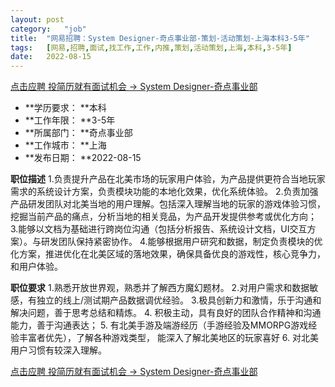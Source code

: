 ```yaml
---
layout:	post
category:	"job"
title:	"网易招聘：System Designer-奇点事业部-策划-活动策划-上海本科3-5年"
tags:	[网易,招聘,面试,找工作,工作,内推,策划,活动策划,上海,本科,3-5年]
date:	2022-08-15
---
```


[点击应聘 投简历就有面试机会 -> System Designer-奇点事业部](http://mobile.bole.netease.com/bole/boleDetail?id=42356&employeeId=346f03c3cda5f04c&key=all)



- **学历要求： **本科
- **工作年限： **3-5年
- **所属部门： **奇点事业部
- **工作城市： **上海
- **发布日期： **2022-08-15



**职位描述**
1.负责提升产品在北美市场的玩家用户体验，为产品提供更符合当地玩家需求的系统设计方案，负责模块功能的本地化效果，优化系统体验。
2.负责加强产品研发团队对北美当地的用户理解。包括深入理解当地的玩家的游戏体验习惯，挖掘当前产品的痛点，分析当地的相关竞品，为产品开发提供参考或优化方向；
3.能够以文档为基础进行跨岗位沟通（包括分析报告、系统设计文档，UI交互方案）。与研发团队保持紧密协作。
4.能够根据用户研究和数据，制定负责模块的优化方案，推进优化在北美区域的落地效果，确保具备优良的游戏性，核心竞争力，和用户体验。



**职位要求**
1.熟悉开放世界观，熟悉并了解西方魔幻题材。
2.对用户需求和数据敏感，有独立的线上/测试期产品数据调优经验。
3.极具创新力和激情，乐于沟通和解决问题，善于思考总结和精炼。
4. 积极主动，具有良好的团队合作精神和沟通能力，善于沟通表达；
5. 有北美手游及端游经历（手游经验及MMORPG游戏经验丰富者优先），了解各种游戏类型， 能深入了解北美地区的玩家喜好
6. 对北美用户习惯有较深入理解。



[点击应聘 投简历就有面试机会 -> System Designer-奇点事业部](http://mobile.bole.netease.com/bole/boleDetail?id=42356&employeeId=346f03c3cda5f04c&key=all)